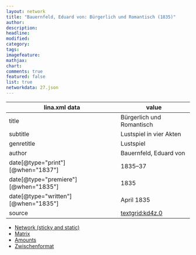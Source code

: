 ```yaml
---
layout: network
title: "Bauernfeld, Eduard von: Bürgerlich und Romantisch (1835)"
author:
description:
headline:
modified:
category:
tags:
imagefeature: 
mathjax: 
chart: 
comments: true
featured: false
list: true
networkdata: 27.json
---
```

lina.xml data  | value
------------- | -------------
title|Bürgerlich und Romantisch
subtitle|Lustspiel in vier Akten
genretitle|Lustspiel
author|Bauernfeld, Eduard von
date[@type="print"][@when="1837"]|1835–37
date[@type="premiere"][@when="1835"]|1835
date[@type="written"][@when="1835"]|April 1835
source|[textgrid:kd4z.0](https://textgridlab.org/1.0/tgcrud-public/rest/textgrid:kd4z.0/data)



* [Network (sticky and static)](/network27)
* [Matrix](/matrix27)
* [Amounts](/amount27)
* [Zwischenformat](/lina27 )
